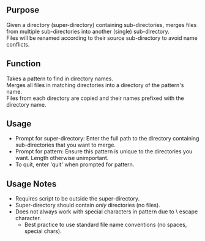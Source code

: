 ## Purpose  
Given a directory (super-directory) containing sub-directories, merges files from multiple 
sub-directories into another (single) sub-directory.  
Files will be renamed according to their source sub-directory to avoid name conflicts.  
  
## Function  
Takes a pattern to find in directory names.  
Merges all files in matching directories into a directory of the pattern's name.  
Files from each directory are copied and their names prefixed with the directory name.  
  
## Usage  
- Prompt for super-directory: Enter the full path to the directory containing sub-directories that you want to merge.  
- Prompt for pattern: Ensure this pattern is unique to the directories you want. Length otherwise unimportant.  
- To quit, enter 'quit' when prompted for pattern.  
  
## Usage Notes
- Requires script to be outside the super-directory.  
- Super-directory should contain _only_ directories (no files).  
- Does not always work with special characters in pattern due to \ escape character.
  - Best practice to use standard file name conventions (no spaces, special chars).